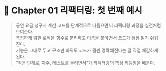 # 📘 Chapter 01 리팩터링: 첫 번째 예시

> 공연 요금 청구서 계산 코드를 단계적으로 다듬으면서 리팩터링 과정을 실전처럼 보여준다. <br/>
> 복잡하게 얽힌 로직을 함수로 분리하고 이름을 붙이면서 코드가 점점 읽기 쉬워진다. <br/>
> 기능은 그대로 두고 구조만 바꿔도 코드가 훨씬 명확해진다는 걸 직접 체감하게 된다. <br/>
> “작은 단계로, 자주, 테스트를 돌리면서”가 리팩터링의 핵심 리듬임을 배운다.
